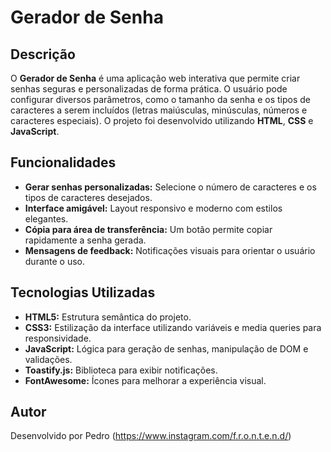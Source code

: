 # Gerador de Senha

## Descrição
O **Gerador de Senha** é uma aplicação web interativa que permite criar senhas seguras e personalizadas de forma prática. O usuário pode configurar diversos parâmetros, como o tamanho da senha e os tipos de caracteres a serem incluídos (letras maiúsculas, minúsculas, números e caracteres especiais). O projeto foi desenvolvido utilizando **HTML**, **CSS** e **JavaScript**.

## Funcionalidades
- **Gerar senhas personalizadas:** Selecione o número de caracteres e os tipos de caracteres desejados.
- **Interface amigável:** Layout responsivo e moderno com estilos elegantes.
- **Cópia para área de transferência:** Um botão permite copiar rapidamente a senha gerada.
- **Mensagens de feedback:** Notificações visuais para orientar o usuário durante o uso.

## Tecnologias Utilizadas
- **HTML5:** Estrutura semântica do projeto.
- **CSS3:** Estilização da interface utilizando variáveis e media queries para responsividade.
- **JavaScript:** Lógica para geração de senhas, manipulação de DOM e validações.
- **Toastify.js:** Biblioteca para exibir notificações.
- **FontAwesome:** Ícones para melhorar a experiência visual.

## Autor
Desenvolvido por Pedro (https://www.instagram.com/f.r.o.n.t.e.n.d/)
